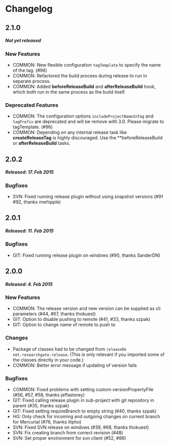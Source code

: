 # Changelog

## 2.1.0
##### Not yet released

### New Features

* COMMON: New flexible configuration ```tagTemplate``` to specify the name of the tag. (#96)
* COMMON: Refactored the build process during release to run in separate process.
* COMMON: Added **beforeReleaseBuild** and **afterReleaseBuild** hook, which both run in the same process as the build itself.

### Deprecated Features

* COMMON: The configuration options ```includeProjectNameInTag``` and ```tagPrefix``` are deprecated and will be remove with 3.0. Please migrate to tagTemplate. (#96)
* COMMON: Depending on any internal release task like **createReleaseTag** is highly discouraged. Use the **beforeReleaseBuild or **afterReleaseBuild** tasks.

## 2.0.2
##### Released: 17. Feb 2015

### Bugfixes

* SVN: Fixed running release plugin without using snapshot versions (#91 #92, thanks mwhipple)


## 2.0.1
##### Released: 11. Feb 2015

### Bugfixes

* GIT: Fixed running release plugin on windows (#90, thanks SanderDN)


## 2.0.0
##### Released: 4. Feb 2015

### New Features

* COMMON: The release version and new version can be supplied as cli parameters (#44, #67, thanks thokuest)
* GIT: Option to disable pushing to remote (#41, #33, thanks szpak)
* GIT: Option to change name of remote to push to

### Changes

* Package of classes had to be changed from ```release```to ```net.researchgate.release```. (This is only relevant if you imported some of the classes directly in your code.)
* COMMON: Better error message if updating of version fails

### Bugfixes

* COMMON: Fixed problems with setting custom versionPropertyFile (#56, #57, #58, thanks jeffastorey)
* GIT: Fixed calling release plugin in sub-project with git repository in parent (#35, thanks szpak)
* GIT: Fixed setting requireBranch to empty string (#40, thanks szpak)
* HG: Only check for incoming and outgoing changes on current branch for Mercurial (#76, thanks litpho)
* SVN: Fixed SVN release on windows (#39, #68, thanks thokuest)
* SVN: Fix creating branch from correct revision (#48)
* SVN: Set proper environment for svn client (#52, #86)
